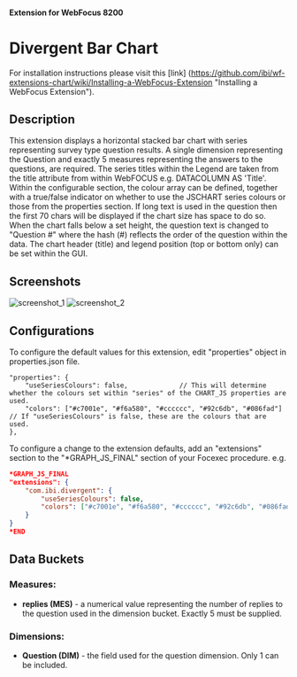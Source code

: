 #### Extension for WebFocus 8200
# Divergent Bar Chart
For installation instructions please visit this [link] (https://github.com/ibi/wf-extensions-chart/wiki/Installing-a-WebFocus-Extension "Installing a WebFocus Extension").
## Description
This extension displays a horizontal stacked bar chart with series representing survey type question results.
A single dimension representing the Question and exactly 5 measures representing the answers to the questions, are required.
The series titles within the Legend are taken from the title attribute from within WebFOCUS e.g. DATACOLUMN AS 'Title'.
Within the configurable section, the colour array can be defined, together with a true/false indicator on whether to use the JSCHART series colours or those from the properties section.
If long text is used in the question then the first 70 chars will be displayed if the chart size has space to do so. When the chart falls below a set height, the question text is changed to "Question #" where the hash (#) reflects the order of the question within the data.
The chart header (title) and legend position (top or bottom only) can be set within the GUI.


## Screenshots
![screenshot_1](https://github.com/ibi/wf-extensions-chart/blob/master/com.ibi.divergent/screenshots/1.png)
![screenshot_2](https://github.com/ibi/wf-extensions-chart/blob/master/com.ibi.divergent/screenshots/2.png)
## Configurations
To configure the default values for this extension, edit "properties" object in properties.json file.
	
	"properties": {
        "useSeriesColours": false,             // This will determine whether the colours set within "series" of the CHART_JS properties are used.
        "colors": ["#c7001e", "#f6a580", "#cccccc", "#92c6db", "#086fad"] // If "useSeriesColours" is false, these are the colours that are used.
	},
	
To configure a change to the extension defaults, add an "extensions" section to the "*GRAPH_JS_FINAL" section of your Focexec procedure. e.g.

```json
*GRAPH_JS_FINAL
"extensions": {
	"com.ibi.divergent": {
        "useSeriesColours": false,
        "colors": ["#c7001e", "#f6a580", "#cccccc", "#92c6db", "#086fad"]
	}
}
*END
```
## Data Buckets
### Measures:
* **replies (MES)** - a numerical value representing the number of replies to the question used in the dimension bucket. Exactly 5 must be supplied.
### Dimensions:
* **Question (DIM)** - the field used for the question dimension. Only 1 can be included.

